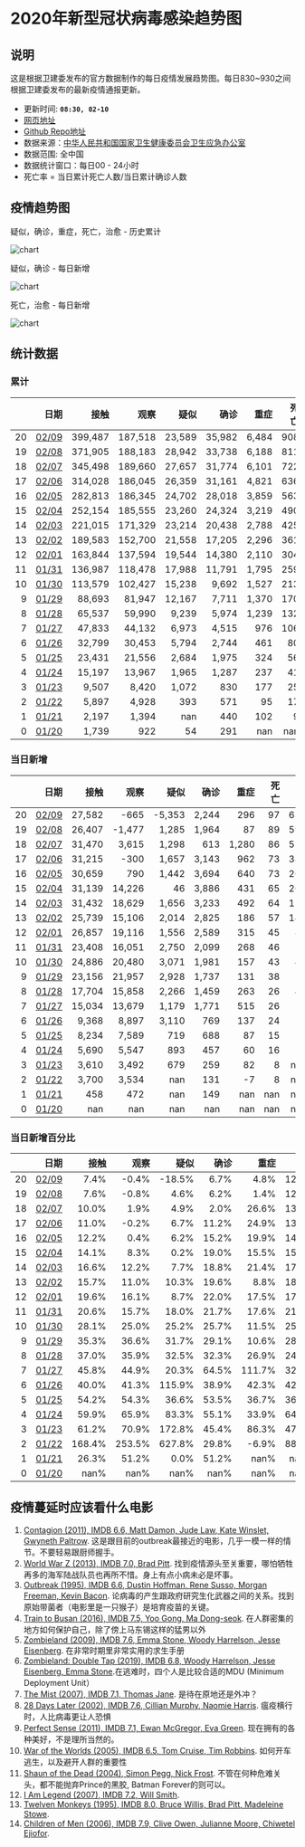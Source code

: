 
# 2020年新型冠状病毒感染趋势图

## 说明

这是根据卫建委发布的官方数据制作的每日疫情发展趋势图。每日830~930之间根据卫建委发布的最新疫情通报更新。

- 更新时间: **`08:30, 02-10`**
- [网页地址](https://zire.github.io/pandemic2020/)
- [Github Repo地址](https://github.com/zire/pandemic2020)
- 数据来源：[中华人民共和国国家卫生健康委员会卫生应急办公室](http://www.nhc.gov.cn/)
- 数据范围: 全中国
- 数据统计窗口：每日00 - 24小时
- 死亡率 = 当日累计死亡人数/当日累计确诊人数

## 疫情趋势图

疑似，确诊，重症，死亡，治愈 - 历史累计

![chart](charts/chart_big_5_ltd.png)

疑似，确诊 - 每日新增

![chart](charts/chart_big_2_net_new.png)

死亡，治愈 - 每日新增

![chart](charts/chart_DnC_net_new.png)

## 统计数据

### 累计

|    |                                                                                               日期 |    接触 |    观察 |   疑似 |   确诊 |   重症 |   死亡 |   治愈 |
|---:|---------------------------------------------------------------------------------------------------:|--------:|--------:|-------:|-------:|-------:|-------:|-------:|
| 20 | <a href='http://www.nhc.gov.cn/xcs/yqfkdt/202002/167a0e01b2d24274b03b2ca961107929.shtml'>02/09</a> | 399,487 | 187,518 | 23,589 | 35,982 |  6,484 |    908 |  3,281 |
| 19 |   <a href='http://www.nhc.gov.cn/xcs/yqtb/202002/4f28ab5ca87d42d284833df3ccc8d45a.shtml'>02/08</a> | 371,905 | 188,183 | 28,942 | 33,738 |  6,188 |    811 |  2,649 |
| 18 |   <a href='http://www.nhc.gov.cn/xcs/yqtb/202002/6c305f6d70f545d59548ba17d79b8229.shtml'>02/07</a> | 345,498 | 189,660 | 27,657 | 31,774 |  6,101 |    722 |  2,050 |
| 17 |   <a href='http://www.nhc.gov.cn/xcs/yqtb/202002/3db09278e3034f289841300ed09bd0e1.shtml'>02/06</a> | 314,028 | 186,045 | 26,359 | 31,161 |  4,821 |    636 |  1,540 |
| 16 |   <a href='http://www.nhc.gov.cn/xcs/yqtb/202002/6b1e029fd22c484281cbc5e73dae98fc.shtml'>02/05</a> | 282,813 | 186,345 | 24,702 | 28,018 |  3,859 |    563 |  1,153 |
| 15 |   <a href='http://www.nhc.gov.cn/xcs/yqtb/202002/17a03704a99646ffad6807bc806f37a4.shtml'>02/04</a> | 252,154 | 185,555 | 23,260 | 24,324 |  3,219 |    490 |    892 |
| 14 |   <a href='http://www.nhc.gov.cn/xcs/yqtb/202002/bfebf84fb88248e4a4eba61295e5882b.shtml'>02/03</a> | 221,015 | 171,329 | 23,214 | 20,438 |  2,788 |    425 |    632 |
| 13 |   <a href='http://www.nhc.gov.cn/xcs/yqtb/202002/24a796819bf747bd8b945384517e9a51.shtml'>02/02</a> | 189,583 | 152,700 | 21,558 | 17,205 |  2,296 |    361 |    475 |
| 12 | <a href='http://www.nhc.gov.cn/xcs/yqfkdt/202002/24a796819bf747bd8b945384517e9a51.shtml'>02/01</a> | 163,844 | 137,594 | 19,544 | 14,380 |  2,110 |    304 |    328 |
| 11 |   <a href='http://www.nhc.gov.cn/xcs/yqtb/202002/d5c495da742f4739b7f99339c3bd032f.shtml'>01/31</a> | 136,987 | 118,478 | 17,988 | 11,791 |  1,795 |    259 |    243 |
| 10 |   <a href='http://www.nhc.gov.cn/xcs/yqtb/202002/84faf71e096446fdb1ae44939ba5c528.shtml'>01/30</a> | 113,579 | 102,427 | 15,238 |  9,692 |  1,527 |    213 |    171 |
|  9 |   <a href='http://www.nhc.gov.cn/xcs/yqtb/202001/a53e6df293cc4ff0b5a16ddf7b6b2b31.shtml'>01/29</a> |  88,693 |  81,947 | 12,167 |  7,711 |  1,370 |    170 |    124 |
|  8 |   <a href='http://www.nhc.gov.cn/xcs/yqtb/202001/e71bd2e7a0824ca69f87bbf1bef2a3c9.shtml'>01/28</a> |  65,537 |  59,990 |  9,239 |  5,974 |  1,239 |    132 |    103 |
|  7 |   <a href='http://www.nhc.gov.cn/xcs/yqtb/202001/1c259a68d81d40abb939a0781c1fe237.shtml'>01/27</a> |  47,833 |  44,132 |  6,973 |  4,515 |    976 |    106 |     60 |
|  6 |   <a href='http://www.nhc.gov.cn/xcs/yqtb/202001/ec9fe7ea987d467d9462e7db509079e6.shtml'>01/26</a> |  32,799 |  30,453 |  5,794 |  2,744 |    461 |     80 |     51 |
|  5 |   <a href='http://www.nhc.gov.cn/xcs/yqtb/202001/3882fdcdbfdc4b4fa4e3a829b62d518e.shtml'>01/25</a> |  23,431 |  21,556 |  2,684 |  1,975 |    324 |     56 |     49 |
|  4 |   <a href='http://www.nhc.gov.cn/xcs/yqtb/202001/9614b05a8cac4ffabac10c4502fe517c.shtml'>01/24</a> |  15,197 |  13,967 |  1,965 |  1,287 |    237 |     41 |     38 |
|  3 |   <a href='http://www.nhc.gov.cn/xcs/yqtb/202001/a7cf0437d1324aed9cc1b890b8ee29e6.shtml'>01/23</a> |   9,507 |   8,420 |  1,072 |    830 |    177 |     25 |     34 |
|  2 |   <a href='http://www.nhc.gov.cn/xcs/yqtb/202001/5d19a4f6d3154b9fae328918ed2e3c8a.shtml'>01/22</a> |   5,897 |   4,928 |    393 |    571 |     95 |     17 |    nan |
|  1 |   <a href='http://www.nhc.gov.cn/xcs/yqtb/202001/a3c8b5144067417889d8760254b1a7ca.shtml'>01/21</a> |   2,197 |   1,394 |    nan |    440 |    102 |      9 |    nan |
|  0 |   <a href='http://www.nhc.gov.cn/xcs/yqtb/202001/930c021cdd1f46dc832fc27e0cc465c8.shtml'>01/20</a> |   1,739 |     922 |     54 |    291 |    nan |    nan |    nan |

### 当日新增

|    |                                                                                               日期 |   接触 |   观察 |   疑似 |   确诊 |   重症 |   死亡 |   治愈 |
|---:|---------------------------------------------------------------------------------------------------:|-------:|-------:|-------:|-------:|-------:|-------:|-------:|
| 20 | <a href='http://www.nhc.gov.cn/xcs/yqfkdt/202002/167a0e01b2d24274b03b2ca961107929.shtml'>02/09</a> | 27,582 |   -665 | -5,353 |  2,244 |    296 |     97 |    632 |
| 19 |   <a href='http://www.nhc.gov.cn/xcs/yqtb/202002/4f28ab5ca87d42d284833df3ccc8d45a.shtml'>02/08</a> | 26,407 | -1,477 |  1,285 |  1,964 |     87 |     89 |    599 |
| 18 |   <a href='http://www.nhc.gov.cn/xcs/yqtb/202002/6c305f6d70f545d59548ba17d79b8229.shtml'>02/07</a> | 31,470 |  3,615 |  1,298 |    613 |  1,280 |     86 |    510 |
| 17 |   <a href='http://www.nhc.gov.cn/xcs/yqtb/202002/3db09278e3034f289841300ed09bd0e1.shtml'>02/06</a> | 31,215 |   -300 |  1,657 |  3,143 |    962 |     73 |    387 |
| 16 |   <a href='http://www.nhc.gov.cn/xcs/yqtb/202002/6b1e029fd22c484281cbc5e73dae98fc.shtml'>02/05</a> | 30,659 |    790 |  1,442 |  3,694 |    640 |     73 |    261 |
| 15 |   <a href='http://www.nhc.gov.cn/xcs/yqtb/202002/17a03704a99646ffad6807bc806f37a4.shtml'>02/04</a> | 31,139 | 14,226 |     46 |  3,886 |    431 |     65 |    260 |
| 14 |   <a href='http://www.nhc.gov.cn/xcs/yqtb/202002/bfebf84fb88248e4a4eba61295e5882b.shtml'>02/03</a> | 31,432 | 18,629 |  1,656 |  3,233 |    492 |     64 |    157 |
| 13 |   <a href='http://www.nhc.gov.cn/xcs/yqtb/202002/24a796819bf747bd8b945384517e9a51.shtml'>02/02</a> | 25,739 | 15,106 |  2,014 |  2,825 |    186 |     57 |    147 |
| 12 | <a href='http://www.nhc.gov.cn/xcs/yqfkdt/202002/24a796819bf747bd8b945384517e9a51.shtml'>02/01</a> | 26,857 | 19,116 |  1,556 |  2,589 |    315 |     45 |     85 |
| 11 |   <a href='http://www.nhc.gov.cn/xcs/yqtb/202002/d5c495da742f4739b7f99339c3bd032f.shtml'>01/31</a> | 23,408 | 16,051 |  2,750 |  2,099 |    268 |     46 |     72 |
| 10 |   <a href='http://www.nhc.gov.cn/xcs/yqtb/202002/84faf71e096446fdb1ae44939ba5c528.shtml'>01/30</a> | 24,886 | 20,480 |  3,071 |  1,981 |    157 |     43 |     47 |
|  9 |   <a href='http://www.nhc.gov.cn/xcs/yqtb/202001/a53e6df293cc4ff0b5a16ddf7b6b2b31.shtml'>01/29</a> | 23,156 | 21,957 |  2,928 |  1,737 |    131 |     38 |     21 |
|  8 |   <a href='http://www.nhc.gov.cn/xcs/yqtb/202001/e71bd2e7a0824ca69f87bbf1bef2a3c9.shtml'>01/28</a> | 17,704 | 15,858 |  2,266 |  1,459 |    263 |     26 |     43 |
|  7 |   <a href='http://www.nhc.gov.cn/xcs/yqtb/202001/1c259a68d81d40abb939a0781c1fe237.shtml'>01/27</a> | 15,034 | 13,679 |  1,179 |  1,771 |    515 |     26 |      9 |
|  6 |   <a href='http://www.nhc.gov.cn/xcs/yqtb/202001/ec9fe7ea987d467d9462e7db509079e6.shtml'>01/26</a> |  9,368 |  8,897 |  3,110 |    769 |    137 |     24 |      2 |
|  5 |   <a href='http://www.nhc.gov.cn/xcs/yqtb/202001/3882fdcdbfdc4b4fa4e3a829b62d518e.shtml'>01/25</a> |  8,234 |  7,589 |    719 |    688 |     87 |     15 |     11 |
|  4 |   <a href='http://www.nhc.gov.cn/xcs/yqtb/202001/9614b05a8cac4ffabac10c4502fe517c.shtml'>01/24</a> |  5,690 |  5,547 |    893 |    457 |     60 |     16 |      4 |
|  3 |   <a href='http://www.nhc.gov.cn/xcs/yqtb/202001/a7cf0437d1324aed9cc1b890b8ee29e6.shtml'>01/23</a> |  3,610 |  3,492 |    679 |    259 |     82 |      8 |    nan |
|  2 |   <a href='http://www.nhc.gov.cn/xcs/yqtb/202001/5d19a4f6d3154b9fae328918ed2e3c8a.shtml'>01/22</a> |  3,700 |  3,534 |    nan |    131 |     -7 |      8 |    nan |
|  1 |   <a href='http://www.nhc.gov.cn/xcs/yqtb/202001/a3c8b5144067417889d8760254b1a7ca.shtml'>01/21</a> |    458 |    472 |    nan |    149 |    nan |    nan |    nan |
|  0 |   <a href='http://www.nhc.gov.cn/xcs/yqtb/202001/930c021cdd1f46dc832fc27e0cc465c8.shtml'>01/20</a> |    nan |    nan |    nan |    nan |    nan |    nan |    nan |

### 当日新增百分比

|    |                                                                                               日期 |   接触 |   观察 |   疑似 |   确诊 |   重症 |   死亡 |   治愈 |
|---:|---------------------------------------------------------------------------------------------------:|-------:|-------:|-------:|-------:|-------:|-------:|-------:|
| 20 | <a href='http://www.nhc.gov.cn/xcs/yqfkdt/202002/167a0e01b2d24274b03b2ca961107929.shtml'>02/09</a> |   7.4% |  -0.4% | -18.5% |   6.7% |   4.8% |  12.0% |  23.9% |
| 19 |   <a href='http://www.nhc.gov.cn/xcs/yqtb/202002/4f28ab5ca87d42d284833df3ccc8d45a.shtml'>02/08</a> |   7.6% |  -0.8% |   4.6% |   6.2% |   1.4% |  12.3% |  29.2% |
| 18 |   <a href='http://www.nhc.gov.cn/xcs/yqtb/202002/6c305f6d70f545d59548ba17d79b8229.shtml'>02/07</a> |  10.0% |   1.9% |   4.9% |   2.0% |  26.6% |  13.5% |  33.1% |
| 17 |   <a href='http://www.nhc.gov.cn/xcs/yqtb/202002/3db09278e3034f289841300ed09bd0e1.shtml'>02/06</a> |  11.0% |  -0.2% |   6.7% |  11.2% |  24.9% |  13.0% |  33.6% |
| 16 |   <a href='http://www.nhc.gov.cn/xcs/yqtb/202002/6b1e029fd22c484281cbc5e73dae98fc.shtml'>02/05</a> |  12.2% |   0.4% |   6.2% |  15.2% |  19.9% |  14.9% |  29.3% |
| 15 |   <a href='http://www.nhc.gov.cn/xcs/yqtb/202002/17a03704a99646ffad6807bc806f37a4.shtml'>02/04</a> |  14.1% |   8.3% |   0.2% |  19.0% |  15.5% |  15.3% |  41.1% |
| 14 |   <a href='http://www.nhc.gov.cn/xcs/yqtb/202002/bfebf84fb88248e4a4eba61295e5882b.shtml'>02/03</a> |  16.6% |  12.2% |   7.7% |  18.8% |  21.4% |  17.7% |  33.1% |
| 13 |   <a href='http://www.nhc.gov.cn/xcs/yqtb/202002/24a796819bf747bd8b945384517e9a51.shtml'>02/02</a> |  15.7% |  11.0% |  10.3% |  19.6% |   8.8% |  18.8% |  44.8% |
| 12 | <a href='http://www.nhc.gov.cn/xcs/yqfkdt/202002/24a796819bf747bd8b945384517e9a51.shtml'>02/01</a> |  19.6% |  16.1% |   8.7% |  22.0% |  17.5% |  17.4% |  35.0% |
| 11 |   <a href='http://www.nhc.gov.cn/xcs/yqtb/202002/d5c495da742f4739b7f99339c3bd032f.shtml'>01/31</a> |  20.6% |  15.7% |  18.0% |  21.7% |  17.6% |  21.6% |  42.1% |
| 10 |   <a href='http://www.nhc.gov.cn/xcs/yqtb/202002/84faf71e096446fdb1ae44939ba5c528.shtml'>01/30</a> |  28.1% |  25.0% |  25.2% |  25.7% |  11.5% |  25.3% |  37.9% |
|  9 |   <a href='http://www.nhc.gov.cn/xcs/yqtb/202001/a53e6df293cc4ff0b5a16ddf7b6b2b31.shtml'>01/29</a> |  35.3% |  36.6% |  31.7% |  29.1% |  10.6% |  28.8% |  20.4% |
|  8 |   <a href='http://www.nhc.gov.cn/xcs/yqtb/202001/e71bd2e7a0824ca69f87bbf1bef2a3c9.shtml'>01/28</a> |  37.0% |  35.9% |  32.5% |  32.3% |  26.9% |  24.5% |  71.7% |
|  7 |   <a href='http://www.nhc.gov.cn/xcs/yqtb/202001/1c259a68d81d40abb939a0781c1fe237.shtml'>01/27</a> |  45.8% |  44.9% |  20.3% |  64.5% | 111.7% |  32.5% |  17.6% |
|  6 |   <a href='http://www.nhc.gov.cn/xcs/yqtb/202001/ec9fe7ea987d467d9462e7db509079e6.shtml'>01/26</a> |  40.0% |  41.3% | 115.9% |  38.9% |  42.3% |  42.9% |   4.1% |
|  5 |   <a href='http://www.nhc.gov.cn/xcs/yqtb/202001/3882fdcdbfdc4b4fa4e3a829b62d518e.shtml'>01/25</a> |  54.2% |  54.3% |  36.6% |  53.5% |  36.7% |  36.6% |  28.9% |
|  4 |   <a href='http://www.nhc.gov.cn/xcs/yqtb/202001/9614b05a8cac4ffabac10c4502fe517c.shtml'>01/24</a> |  59.9% |  65.9% |  83.3% |  55.1% |  33.9% |  64.0% |  11.8% |
|  3 |   <a href='http://www.nhc.gov.cn/xcs/yqtb/202001/a7cf0437d1324aed9cc1b890b8ee29e6.shtml'>01/23</a> |  61.2% |  70.9% | 172.8% |  45.4% |  86.3% |  47.1% |   nan% |
|  2 |   <a href='http://www.nhc.gov.cn/xcs/yqtb/202001/5d19a4f6d3154b9fae328918ed2e3c8a.shtml'>01/22</a> | 168.4% | 253.5% | 627.8% |  29.8% |  -6.9% |  88.9% |   nan% |
|  1 |   <a href='http://www.nhc.gov.cn/xcs/yqtb/202001/a3c8b5144067417889d8760254b1a7ca.shtml'>01/21</a> |  26.3% |  51.2% |   0.0% |  51.2% |   nan% |   nan% |   nan% |
|  0 |   <a href='http://www.nhc.gov.cn/xcs/yqtb/202001/930c021cdd1f46dc832fc27e0cc465c8.shtml'>01/20</a> |   nan% |   nan% |   nan% |   nan% |   nan% |   nan% |   nan% |

## 疫情蔓延时应该看什么电影

1. [Contagion (2011), IMDB 6.6, Matt Damon, Jude Law, Kate Winslet, Gwyneth Paltrow](https://www.imdb.com/title/tt1598778/). 这是跟目前的outbreak最接近的电影，几乎一模一样的情节。不要轻易跟厨师握手。
2. [World War Z (2013), IMDB 7.0, Brad Pitt](https://www.imdb.com/title/tt0816711/). 找到疫情源头至关重要，哪怕牺牲再多的海军陆战队员也再所不惜。身上有点小病未必是坏事。
3. [Outbreak (1995), IMDB 6.6, Dustin Hoffman, Rene Susso, Morgan Freeman, Kevin Bacon](https://www.imdb.com/title/tt0114069/). 论病毒的产生跟政府研究生化武器之间的关系。找到原始带菌者（电影里是一只猴子）是培育疫苗的关键。
4. [Train to Busan (2016), IMDB 7.5, Yoo Gong, Ma Dong-seok](https://www.imdb.com/title/tt5700672/). 在人群密集的地方如何保护自己，除了傍上马东锡这样的猛男以外
5. [Zombieland (2009), IMDB 7.6, Emma Stone, Woody Harrelson, Jesse Eisenberg](https://www.imdb.com/title/tt1156398/). 在非常时期里非常实用的求生手册
6. [Zombieland: Double Tap (2019), IMDB 6.8, Woody Harrelson, Jesse Eisenberg, Emma Stone](https://www.imdb.com/title/tt1560220/).在逃难时，四个人是比较合适的MDU (Minimum Deployment Unit）
7. [The Mist (2007), IMDB 7.1, Thomas Jane](https://www.imdb.com/title/tt0884328/). 是待在原地还是外冲？
8. [28 Days Later (2002), IMDB 7.6, Cillian Murphy, Naomie Harris](https://www.imdb.com/title/tt0289043/). 瘟疫横行时，人比病毒更让人恐惧
9. [Perfect Sense (2011), IMDB 7.1, Ewan McGregor, Eva Green](https://www.imdb.com/title/tt1439572/). 现在拥有的各种美好，不是理所当然的。
10. [War of the Worlds (2005), IMDB 6.5, Tom Cruise, Tim Robbins](https://www.imdb.com/title/tt0407304/). 如何开车逃生，以及避开人群的重要性
11. [Shaun of the Dead (2004), Simon Pegg, Nick Frost](https://www.imdb.com/title/tt0365748/). 不管在何种危难关头，都不能抛弃Prince的黑胶, Batman Forever的则可以。
12. [I Am Legend (2007), IMDB 7.2, Will Smith](https://www.imdb.com/title/tt0480249/). 
13. [Twelven Monkeys (1995), IMDB 8.0, Bruce Willis, Brad Pitt, Madeleine Stowe](https://www.imdb.com/title/tt0114746/). 
14. [Children of Men (2006), IMDB 7.9, Clive Owen, Julianne Moore, Chiwetel Ejiofor](https://www.imdb.com/title/tt0206634/).


